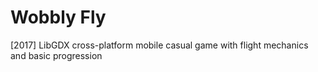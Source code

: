 # Wobbly Fly
[2017] LibGDX cross-platform mobile casual game with flight mechanics and basic progression
